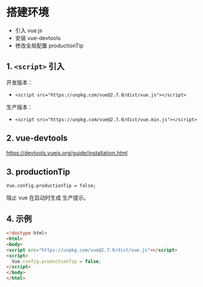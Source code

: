 # 搭建环境

* 引入 vue.js
* 安装 vue-devtools
* 修改全局配置 productionTip

## 1. `<script>` 引入

开发版本：

* `<script src="https://unpkg.com/vue@2.7.0/dist/vue.js"></script>`

生产版本：

* `<script src="https://unpkg.com/vue@2.7.0/dist/vue.min.js"></script>`

## 2. vue-devtools

https://devtools.vuejs.org/guide/installation.html

## 3. productionTip

`Vue.config.productionTip = false;`

阻止 vue 在启动时生成 生产提示。

## 4. 示例

```html
<!doctype html>
<html>
<body>
<script src="https://unpkg.com/vue@2.7.0/dist/vue.js"></script>
<script>
  Vue.config.productionTip = false;
</script>
</body>
</html>
```

